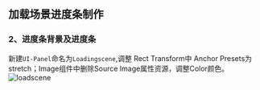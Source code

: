 ## 加载场景进度条制作


### 2、进度条背景及进度条

新建`UI-Panel`命名为`Loadingscene`,调整 Rect Transform中 Anchor Presets为stretch；Image组件中删除Source Image属性资源，调整Color颜色。  
![loadscene](https://github.com/HumorLogic/TechDocments/blob/master/Unity/%E5%8A%A0%E8%BD%BD%E5%9C%BA%E6%99%AF%E8%BF%9B%E5%BA%A6%E6%9D%A1%E5%88%B6%E4%BD%9C/imgs/001.png)
